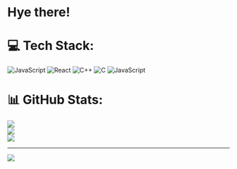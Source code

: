 # Hye there!

# 💻 Tech Stack:
![JavaScript](https://img.shields.io/badge/javascript-%23323330.svg?style=for-the-badge&logo=javascript&logoColor=%23F7DF1E) ![React](https://img.shields.io/badge/react-%2320232a.svg?style=for-the-badge&logo=react&logoColor=%2361DAFB) ![C++](https://img.shields.io/badge/c++-%2300599C.svg?style=for-the-badge&logo=c%2B%2B&logoColor=white) ![C](https://img.shields.io/badge/c-%2300599C.svg?style=for-the-badge&logo=c&logoColor=white) ![JavaScript](https://img.shields.io/badge/javascript-%23323330.svg?style=for-the-badge&logo=javascript&logoColor=%23F7DF1E)
# 📊 GitHub Stats:
![](https://github-readme-stats.vercel.app/api?username=tarangagrawal6&theme=shadow_blue&hide_border=true&include_all_commits=false&count_private=false)<br/>
![](https://nirzak-streak-stats.vercel.app/?user=tarangagrawal6&theme=shadow_blue&hide_border=true)<br/>
![](https://github-readme-stats.vercel.app/api/top-langs/?username=tarangagrawal6&theme=shadow_blue&hide_border=true&include_all_commits=false&count_private=false&layout=compact)

---
[![](https://visitcount.itsvg.in/api?id=tarangagrawal6&icon=0&color=0)](https://visitcount.itsvg.in)

<!-- Proudly created with GPRM ( https://gprm.itsvg.in ) -->
